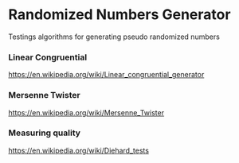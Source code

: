 # Randomized Numbers Generator

Testings algorithms for generating pseudo randomized numbers

### Linear Congruential

https://en.wikipedia.org/wiki/Linear_congruential_generator

### Mersenne Twister

https://en.wikipedia.org/wiki/Mersenne_Twister

### Measuring quality

https://en.wikipedia.org/wiki/Diehard_tests
